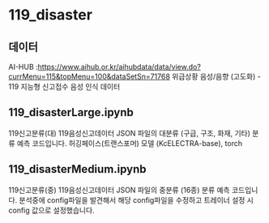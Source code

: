 # 119_disaster
## 데이터
AI-HUB :https://www.aihub.or.kr/aihubdata/data/view.do?currMenu=115&topMenu=100&dataSetSn=71768
위급상황 음성/음향 (고도화) - 119 지능형 신고접수 음성 인식 데이터

## 119_disasterLarge.ipynb
119신고분류(대)
119음성신고데이터 JSON 파일의 대분류 (구급, 구조, 화재, 기타) 분류 예측 코드입니다.
허깅페이스(트랜스포머) 모델 (KcELECTRA-base), torch

## 119_disasterMedium.ipynb
119신고분류(중)
119음성신고데이터 JSON 파일의 중분류 (16종) 분류 예측 코드입니다.
분석중에 config파일을 발견해서 해당 config파일을 수정하고 트레이너 설정 시 config 값으로 설정했습니다. 

